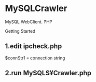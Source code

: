 # MySQLCrawler
MySQL WebClient. PHP 

Getting Started

## 1.edit ipcheck.php

$connStr1 = connection string

## 2.run MySQLS¥Crawler.php
